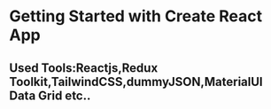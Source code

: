 # Getting Started with Create React App
## Used Tools:Reactjs,Redux Toolkit,TailwindCSS,dummyJSON,MaterialUI Data Grid etc..
